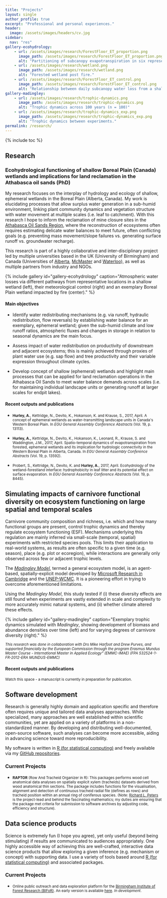 ```yaml
---
title: "Projects"
layout: single
author_profile: true
excerpt: "Professional and personal experiences."
header:
  image: /assets/images/headers/cv.jpg
sidebar:
  nav: "res"
gallery-ecohydrology:
    - url: /assets/images/research/ForestFloor_ET_proportion.png
      image_path: /assets/images/research/ForestFloor_ET_proportion.png
      alt: "Partitioning of subcanopy evapotranspiration in six representative locations of a shallow wetland through summer."
    - url: /assets/images/research/wetland.png
      image_path: /assets/images/research/wetland.png
      alt: "Forested wetland post fire."  
    - url: /assets/images/research/ForestFloor_ET_control.png
      image_path: /assets/images/research/ForestFloor_ET_control.png
      alt: "Relationship between daily subcanopy water loss from a shallow wetland through summer."
gallery-madingley:
    - url: /assets/images/research/trophic-dynamics.png
      image_path: /assets/images/research/trophic-dynamics.png
      alt: "Trophic dynamics across 100 years (n = 100)"
    - url: /assets/images/research/trophic-dynamics_exp.png
      image_path: /assets/images/research/trophic-dynamics_exp.png
      alt: "Trophic dynamics between experiments."
permalink: /research/
---
```


{% include toc %}

## Research <a name = "research"></a>


### Ecohydrological functioning of shallow Boreal Plain (Canada) wetlands and implications for land reclamation in the Athabasca oil sands  (PhD)<a name = "PhD" ></a>

My research focuses on the interplay of hydrology and ecology of shallow, ephemeral wetlands in the Boreal Plain (Alberta, Canada). My work is elucidating processes that allow surplus water generation in a sub-humid environment, linking plant community dynamics and vegetation structure with water movement at multiple scales (i.e. leaf to catchment). With this research I hope to inform the reclamation of mine closure sites in the [Athabasca Oil Sands Region](https://en.wikipedia.org/wiki/Athabasca_oil_sands), where the reconstruction of ecosystems often requires estimating delicate water balances to meet future, often conflicting goals (e.g. preventing mass movement/slope failures vs. generating surface runoff vs. groundwater recharge).

This research is part of a highly collaborative and inter-disciplinary project led by multiple universities based in the UK (University of Birmingham) and Canada (Universities of [Alberta](https://devitogroup.squarespace.com/), [McMaster](http://ecohydrology.mcmaster.ca/) and [Waterloo](http://env-blogs.uwaterloo.ca/rpetrone/)), as well as multiple partners from industry and NGOs.

{% include gallery id="gallery-ecohydrology" caption="Atmospheric water losses via different pathways from representative locations in a shallow wetland (left), their meteorological control (right) and an exemplary Boreal Plain wetland impacted by fire (center)." %}



#### Main objectives

- Identify water redistributing mechanisms (e.g. via runoff, hydraulic redistribution, flow reversals) by establishing water balance for an exemplary, ephemeral wetland; given the sub-humid climate and low runoff ratios, atmospheric fluxes and changes in storage in relation to seasonal dynamics are the main focus.

- Assess impact of water redistribution on productivity of downstream and adjacent ecosystems; this is mainly achieved through proxies of plant water use (e.g. sap flow) and tree productivity and their variable expression throughout climate cycles.

- Develop concept of shallow (ephemeral) wetlands and highlight main processes that can be applied for land reclamation operations in the Athabasca Oil Sands to meet water balance demands across scales (i.e. for maintaining individual landscape units or generating runoff at larger scales for endpit lakes).




#### Recent outputs and publications


- <small> **Hurley, A.**, Kettridge, N., Devito, K., Hokanson, K. and Krause, S., 2017, April. A concept of ephemeral wetlands as water-transmitting landscape units in Canada's Western Boreal Plain. In *EGU General Assembly Conference Abstracts* (Vol. 19, p. 13113). </small>

- <small> **Hurley, A.,** Kettridge, N., Devito, K., Hokanson, K., Leonard, R., Krause, S. and Waddington, J.M., 2017, April. Spatio-temporal dynamics of evapotranspiration from forested, ephemeral wetlands and its implication for hydrologic connectivity in the Western Boreal Plain in Alberta, Canada. In *EGU General Assembly Conference Abstracts* (Vol. 19, p. 13592). </small>

- <small> Probert, S., Kettridge, N., Devito, K. and **Hurley, A.**, 2017, April. Ecohydrology of the wetland-forestland interface: hydrophobicity in leaf litter and its potential effect on surface evaporation. In *EGU General Assembly Conference Abstracts* (Vol. 19, p. 8445).
</small>



## Simulating impacts of carnivore functional diversity on ecosystem functioning on large spatial and temporal scales <a name = "BEF"></a>

Carnivore community composition and richness, i.e. which and how many functional groups are present, control trophic dynamics and thereby regulate ecosystem
functioning (ESF). Mechanisms underlying this regulation are mainly inferred via
small-scale (temporal, spatial) experiments with restricted species pools. This limits their application to real-world systems, as results are often specific to a given time (e.g. season), place (e.g. plot or ecoregion), while interactions are generally only observed across few or adjacent trophic levels.

The [*Madingley Model*](https://madingley.github.io/), termed a general ecosystem model, is an agent-based, spatially-explicit model developed by [Microsoft Research in Cambridge](https://www.microsoft.com/en-us/research/lab/microsoft-research-cambridge/) and the [UNEP-WCMC](https://www.unep-wcmc.org/). It is a pioneering effort in trying to overcome aforementioned limitations.

Using the *Madingley Model*, this study tested if (i) these diversity effects are still found when experiments are vastly extended in scale and complexity to more accurately mimic natural systems, and (ii) whether climate altered these effects.


{% include gallery id="gallery-madingley" caption="Exemplary trophic dynamics simulated with *Madingley*, showing development of biomass and abundance densities over time (left) and for varying degrees of carnivore diversity (right)." %}

<small> *This research was done in collaboration with Drs Mike Harfoot and Drew Purves, and supported financially by the European Commission through the program Erasmus Mundus Master Course - International Master in Applied Ecology" (EMMC-IMAE) (FPA 532524-1-FR-2012-ERA MUNDUS-EMMC)* </small>

#### Recent outputs and publications

<small> Watch this space - a manuscript is currently in preparation for publication. </small>

## Software development <a name = "software"> </a>

Research is generally highly domain and application specific and therefore often requires unique and tailored data analyses approaches. While specialized, many approaches are well established within scientific communities, yet are applied on a variety of platforms in a non-standardized manner. By developing and distributing well-documented, open-source software, such analyses can become more accessible, aiding in advancing science toward more reproducibility.

My software is written in [R (for statistical computing)](https://www.r-project.org/) and freely available via my [GitHub repositories](www.github.com/the-Hull).

### Current Projects

- <small> **RAPTOR** (Row And Tracheid Organizer in R): This packages performs wood cell anatomical data analyses on spatially explicit xylem (tracheids) datasets derived from wood anatomical thin sections. The package includes functions for the visualisation, alignment and detection of continuous tracheid radial file (defines as rows) and tracheid position within an annual ring of coniferous species. (Note: [Richard L. Peters](http://www.wsl.ch/info/mitarbeitende/peters/index_EN) is the project-lead and behind the fascinating mathematics; my duties are ensuring that the package met criteria for submission to software archives by adjusting code, efficiency and structure). </small>


## Data science products <a name = "data-science"></a>

Science is extremely fun (I hope you agree), yet only useful (beyond being stimulating) if results are communicated to audiences appropriately. One highly accessible way of achieving this are well-crafted, interactive data science products that allow exploring a given inference (e.g. mechanism or concept) with supporting data. I use a variety of tools based around [R (for statistical computing)](https://www.r-project.org/) and associated packages.

### Current Projects

- <small> Online public outreach and data exploration platform for the [Birmingham Institute of Forest Research (BIFoR)](http://www.birmingham.ac.uk/research/activity/bifor/index.aspx). An early version is available [here](https://aglhurley.shinyapps.io/bifor).  *In development*. </small>
